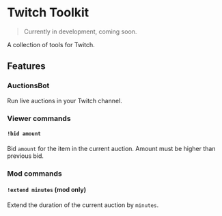 # Twitch Toolkit

> Currently in development, coming soon.

A collection of tools for Twitch.

## Features

### AuctionsBot

Run live auctions in your Twitch channel.

### Viewer commands

#### `!bid amount`

Bid `amount` for the item in the current auction. Amount must be higher than previous bid.

### Mod commands

#### `!extend minutes` (mod only)

Extend the duration of the current auction by `minutes`.
